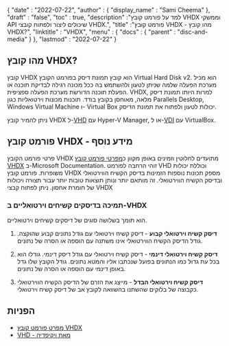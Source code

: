 {
  "date" : "2022-07-22",
  "author" : {
    "display_name" : "Sami Cheema"
},
  "draft" : "false",
   "toc" : true,
  "description" :"למד על פורמט קובץ VHDX וממשקי API שיכולים ליצור ולפתוח קובצי VHDX.",
  "title" :"פורמט קובץ VHDX - מהו קובץ VHDX?",
  "linktitle" : "VHDX",
  "menu" : {
    "docs" : {
      "parent" : "disc-and-media"
}
},
  "lastmod" : "2022-07-22"
}

## מהו קובץ VHDX?

קובץ VHDX הוא קובץ תמונת דיסק בפורמט הקובץ Virtual Hard Disk v2. הוא מכיל מערכת הפעלה שלמה שניתן לטעון ולהשתמש בה ככל מכונה רגילה לבדיקת תוכנה או הפעלת תוכנה הדורשת מערכת הפעלה ספציפית. VHDX, למרות היותו תמונת דיסק מלאה, מאוחסן בקובץ בודד. תוכנות מכונות וירטואליות כגון Parallels Desktop, Windows Virtual Machine ו- Virtual Box יכולות לטעון ולפתוח את תמונת הדיסק.

ניתן להמיר קובץ VHDX ל-[VHD](/he/disc-and-media/vhd/) עם Hyper-V Manager, או ל-[VDI](/he/disc-and-media/vdi/) עם VirtualBox.

## פורמט קובץ VHDX - מידע נוסף

פרטי פורמט הקובץ VHDX מתועדים לחלוטין וזמינים באופן מקוון כ[מפרטי פורמט קובץ VHDX](https://learn.microsoft.com/en-us/openspecs/windows_protocols/ms-vhdx/83e061f8-f6e2-4de1-91bd-5d518a43d477) ב-Microsoft Documentation. זוהי הרחבה לפורמט VHD וכוללת יכולות משופרות. פורמט קובץ VHDX מספק תכונות נוספות הזמינות בדיסק הקשיח הווירטואלי ובדיסק הקשיח הווירטואלי. זה מותאם יותר ונותן תוצאות טובות יותר עבור תצורה ויכולות של חומרת אחסון. ניתן לפתוח קבצי VHDX

### תמיכה בדיסקים קשיחים וירטואליים ב-VHDX

הוא תומך בשלושה סוגים של דיסקים קשיחים וירטואליים.

1. **דיסק קשיח וירטואלי קבוע** - דיסק קשיח וירטואלי עם גודל נתונים קבוע שהוקצה. גודל הדיסק הקשיח הווירטואלי אינו משתנה עם הוספה או הסרה של נתונים.

1. **דיסק קשיח וירטואלי דינמי** - דיסק קשיח וירטואלי עם גודל דיסק דינמי. גודלו הוא בכל עת גדול כמו הנתונים בפועל שנכתבו אליו והמטא נתונים. גודל הקובץ שלו גדל באופן דינמי עם הוספה או הסרה של נתונים.

1. **דיסק קשיח וירטואלי הבדל** - מייצג את הזרם של הדיסק הקשיח הווירטואלי כקבוצה של בלוקים שהשתנו בהשוואה לקובץ אב של דיסק קשיח וירטואלי.

## הפניות

* [מפרט פורמט קובץ VHDX](https://learn.microsoft.com/en-us/openspecs/windows_protocols/ms-vhdx/83e061f8-f6e2-4de1-91bd-5d518a43d477)
* [VHD - מאת ויקיפדיה](https://en.wikipedia.org/wiki/VHD_(file_format))

